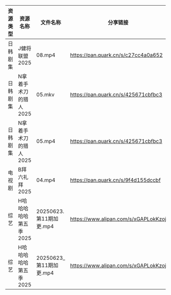| 资源类型 | 资源名称          | 文件名称                | 分享链接                                 | 更新时间                |
| ---- | ------------- | ------------------- | ------------------------------------ | ------------------- |
| 日韩剧集 | J健将联盟2025     | 08.mp4              | https://pan.quark.cn/s/c27cc4a0a652  | 2025-06-23 16:24:58 |
| 日韩剧集 | N拿着手术刀的猎人2025 | 05.mkv              | https://pan.quark.cn/s/425671cbfbc3  | 2025-06-23 10:29:29 |
| 日韩剧集 | N拿着手术刀的猎人2025 | 05.mp4              | https://pan.quark.cn/s/425671cbfbc3  | 2025-06-23 16:29:49 |
| 电视剧  | B拜六礼拜2025     | 04.mp4              | https://pan.quark.cn/s/9f4d155dccbf  | 2025-06-23 01:20:47 |
| 综艺   | H哈哈哈哈哈第五季2025 | 20250623.第11期加更.mp4 | https://www.alipan.com/s/xGAPLokKzoj | 2025-06-23 14:04:10 |
| 综艺   | H哈哈哈哈哈第五季2025 | 20250623_第11期加更.mp4 | https://www.alipan.com/s/xGAPLokKzoj | 2025-06-23 15:04:08 |
